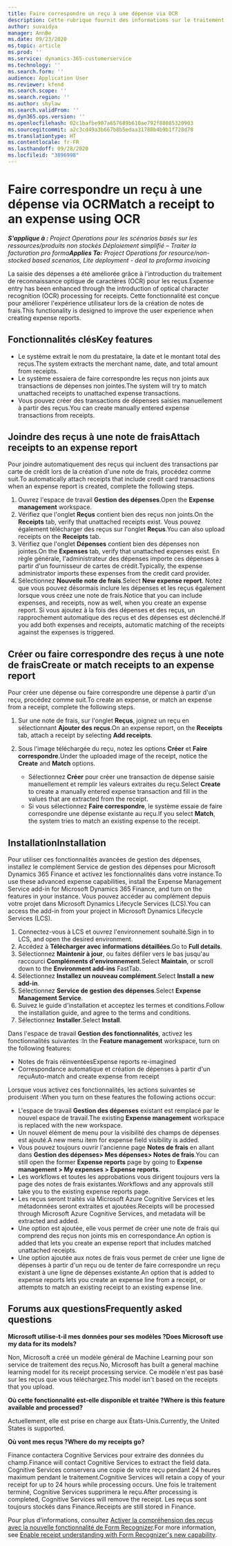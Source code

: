```yaml
---
title: Faire correspondre un reçu à une dépense via OCR
description: Cette rubrique fournit des informations sur le traitement de la reconnaissance optique de caractères (OCR) pour les reçus.
author: suvaidya
manager: AnnBe
ms.date: 09/23/2020
ms.topic: article
ms.prod: ''
ms.service: dynamics-365-customerservice
ms.technology: ''
ms.search.form: ''
audience: Application User
ms.reviewer: kfend
ms.search.scope: ''
ms.search.region: ''
ms.author: shylaw
ms.search.validFrom: ''
ms.dyn365.ops.version: ''
ms.openlocfilehash: 02c1bafbe907a657689b610ae792f88085320903
ms.sourcegitcommit: a2c3cd49a3b667b8b5edaa31788b4b9b1f728d78
ms.translationtype: HT
ms.contentlocale: fr-FR
ms.lasthandoff: 09/28/2020
ms.locfileid: "3896998"
---
```

# <a name="match-a-receipt-to-an-expense-using-ocr"></a><span data-ttu-id="3081e-103">Faire correspondre un reçu à une dépense via OCR</span><span class="sxs-lookup"><span data-stu-id="3081e-103">Match a receipt to an expense using OCR</span></span>

<span data-ttu-id="3081e-104">_**S'applique à :** Project Operations pour les scénarios basés sur les ressources/produits non stockés Déploiement simplifié – Traiter la facturation pro forma_</span><span class="sxs-lookup"><span data-stu-id="3081e-104">_**Applies To:** Project Operations for resource/non-stocked based scenarios, Lite deployment - deal to proforma invoicing_</span></span>

<span data-ttu-id="3081e-105">La saisie des dépenses a été améliorée grâce à l'introduction du traitement de reconnaissance optique de caractères (OCR) pour les reçus.</span><span class="sxs-lookup"><span data-stu-id="3081e-105">Expense entry has been enhanced through the introduction of optical character recognition (OCR) processing for receipts.</span></span> <span data-ttu-id="3081e-106">Cette fonctionnalité est conçue pour améliorer l'expérience utilisateur lors de la création de notes de frais.</span><span class="sxs-lookup"><span data-stu-id="3081e-106">This functionality is designed to improve the user experience when creating expense reports.</span></span>

## <a name="key-features"></a><span data-ttu-id="3081e-107">Fonctionnalités clés</span><span class="sxs-lookup"><span data-stu-id="3081e-107">Key features</span></span>

- <span data-ttu-id="3081e-108">Le système extrait le nom du prestataire, la date et le montant total des reçus.</span><span class="sxs-lookup"><span data-stu-id="3081e-108">The system extracts the merchant name, date, and total amount from receipts.</span></span>
- <span data-ttu-id="3081e-109">Le système essaiera de faire correspondre les reçus non joints aux transactions de dépenses non jointes.</span><span class="sxs-lookup"><span data-stu-id="3081e-109">The system will try to match unattached receipts to unattached expense transactions.</span></span>
- <span data-ttu-id="3081e-110">Vous pouvez créer des transactions de dépenses saisies manuellement à partir des reçus.</span><span class="sxs-lookup"><span data-stu-id="3081e-110">You can create manually entered expense transactions from receipts.</span></span>

## <a name="attach-receipts-to-an-expense-report"></a><span data-ttu-id="3081e-111">Joindre des reçus à une note de frais</span><span class="sxs-lookup"><span data-stu-id="3081e-111">Attach receipts to an expense report</span></span>

<span data-ttu-id="3081e-112">Pour joindre automatiquement des reçus qui incluent des transactions par carte de crédit lors de la création d'une note de frais, procédez comme suit.</span><span class="sxs-lookup"><span data-stu-id="3081e-112">To automatically attach receipts that include credit card transactions when an expense report is created, complete the following steps.</span></span>

  1. <span data-ttu-id="3081e-113">Ouvrez l'espace de travail **Gestion des dépenses**.</span><span class="sxs-lookup"><span data-stu-id="3081e-113">Open the **Expense management** workspace.</span></span>
  2. <span data-ttu-id="3081e-114">Vérifiez que l'onglet **Reçus** contient bien des reçus non joints.</span><span class="sxs-lookup"><span data-stu-id="3081e-114">On the **Receipts** tab, verify that unattached receipts exist.</span></span> <span data-ttu-id="3081e-115">Vous pouvez également télécharger des reçus sur l'onglet **Reçus**.</span><span class="sxs-lookup"><span data-stu-id="3081e-115">You can also upload receipts on the **Receipts** tab.</span></span>
  3. <span data-ttu-id="3081e-116">Vérifiez que l'onglet **Dépenses** contient bien des dépenses non jointes.</span><span class="sxs-lookup"><span data-stu-id="3081e-116">On the **Expenses** tab, verify that unattached expenses exist.</span></span> <span data-ttu-id="3081e-117">En règle générale, l'administrateur des dépenses importe ces dépenses à partir d'un fournisseur de cartes de crédit.</span><span class="sxs-lookup"><span data-stu-id="3081e-117">Typically, the expense administrator imports these expenses from the credit card provider.</span></span>
  4. <span data-ttu-id="3081e-118">Sélectionnez **Nouvelle note de frais**.</span><span class="sxs-lookup"><span data-stu-id="3081e-118">Select **New expense report**.</span></span> <span data-ttu-id="3081e-119">Notez que vous pouvez désormais inclure les dépenses et les reçus également lorsque vous créez une note de frais.</span><span class="sxs-lookup"><span data-stu-id="3081e-119">Notice that you can include expenses, and receipts, now as well, when you create an expense report.</span></span> <span data-ttu-id="3081e-120">Si vous ajoutez à la fois des dépenses et des reçus, un rapprochement automatique des reçus et des dépenses est déclenché.</span><span class="sxs-lookup"><span data-stu-id="3081e-120">If you add both expenses and receipts, automatic matching of the receipts against the expenses is triggered.</span></span>

## <a name="create-or-match-receipts-to-an-expense-report"></a><span data-ttu-id="3081e-121">Créer ou faire correspondre des reçus à une note de frais</span><span class="sxs-lookup"><span data-stu-id="3081e-121">Create or match receipts to an expense report</span></span>
<span data-ttu-id="3081e-122">Pour créer une dépense ou faire correspondre une dépense à partir d'un reçu, procédez comme suit.</span><span class="sxs-lookup"><span data-stu-id="3081e-122">To create an expense, or match an expense from a receipt, complete the following steps.</span></span>

  1. <span data-ttu-id="3081e-123">Sur une note de frais, sur l'onglet **Reçus**, joignez un reçu en sélectionnant **Ajouter des reçus**.</span><span class="sxs-lookup"><span data-stu-id="3081e-123">On an expense report, on the **Receipts** tab, attach a receipt by selecting **Add receipts**.</span></span>
  2. <span data-ttu-id="3081e-124">Sous l'image téléchargée du reçu, notez les options **Créer** et **Faire correspondre**.</span><span class="sxs-lookup"><span data-stu-id="3081e-124">Under the uploaded image of the receipt, notice the **Create** and **Match** options.</span></span>

      - <span data-ttu-id="3081e-125">Sélectionnez **Créer** pour créer une transaction de dépense saisie manuellement et remplir les valeurs extraites du reçu.</span><span class="sxs-lookup"><span data-stu-id="3081e-125">Select **Create** to create a manually entered expense transaction and fill in the values that are extracted from the receipt.</span></span>
      - <span data-ttu-id="3081e-126">Si vous sélectionnez **Faire correspondre**, le système essaie de faire correspondre une dépense existante au reçu.</span><span class="sxs-lookup"><span data-stu-id="3081e-126">If you select **Match**, the system tries to match an existing expense to the receipt.</span></span>

## <a name="installation"></a><span data-ttu-id="3081e-127">Installation</span><span class="sxs-lookup"><span data-stu-id="3081e-127">Installation</span></span>

<span data-ttu-id="3081e-128">Pour utiliser ces fonctionnalités avancées de gestion des dépenses, installez le complément Service de gestion des dépenses pour Microsoft Dynamics 365 Finance et activez les fonctionnalités dans votre instance.</span><span class="sxs-lookup"><span data-stu-id="3081e-128">To use these advanced expense capabilities, install the Expense Management Service add-in for Microsoft Dynamics 365 Finance, and turn on the features in your instance.</span></span> <span data-ttu-id="3081e-129">Vous pouvez accéder au complément depuis votre projet dans Microsoft Dynamics Lifecycle Services (LCS).</span><span class="sxs-lookup"><span data-stu-id="3081e-129">You can access the add-in from your project in Microsoft Dynamics Lifecycle Services (LCS).</span></span>

1. <span data-ttu-id="3081e-130">Connectez-vous à LCS et ouvrez l'environnement souhaité.</span><span class="sxs-lookup"><span data-stu-id="3081e-130">Sign in to LCS, and open the desired environment.</span></span>
2. <span data-ttu-id="3081e-131">Accédez à **Télécharger avec informations détaillées**.</span><span class="sxs-lookup"><span data-stu-id="3081e-131">Go to **Full details**.</span></span>
3. <span data-ttu-id="3081e-132">Sélectionnez **Maintenir à jour**, ou faites défiler vers le bas jusqu'au raccourci **Compléments d'environnement**.</span><span class="sxs-lookup"><span data-stu-id="3081e-132">Select **Maintain**, or scroll down to the **Environment add-ins** FastTab.</span></span>
4. <span data-ttu-id="3081e-133">Sélectionnez **Installez un nouveau complément**.</span><span class="sxs-lookup"><span data-stu-id="3081e-133">Select **Install a new add-in**.</span></span>
5. <span data-ttu-id="3081e-134">Sélectionnez **Service de gestion des dépenses**.</span><span class="sxs-lookup"><span data-stu-id="3081e-134">Select **Expense Management Service**.</span></span>
6. <span data-ttu-id="3081e-135">Suivez le guide d'installation et acceptez les termes et conditions.</span><span class="sxs-lookup"><span data-stu-id="3081e-135">Follow the installation guide, and agree to the terms and conditions.</span></span>
7. <span data-ttu-id="3081e-136">Sélectionnez **Installer**.</span><span class="sxs-lookup"><span data-stu-id="3081e-136">Select **Install**.</span></span>

<span data-ttu-id="3081e-137">Dans l'espace de travail **Gestion des fonctionnalités**, activez les fonctionnalités suivantes :</span><span class="sxs-lookup"><span data-stu-id="3081e-137">In the **Feature management** workspace, turn on the following features:</span></span>

- <span data-ttu-id="3081e-138">Notes de frais réinventées</span><span class="sxs-lookup"><span data-stu-id="3081e-138">Expense reports re-imagined</span></span>
- <span data-ttu-id="3081e-139">Correspondance automatique et création de dépenses à partir d'un reçu</span><span class="sxs-lookup"><span data-stu-id="3081e-139">Auto-match and create expense from receipt</span></span>

<span data-ttu-id="3081e-140">Lorsque vous activez ces fonctionnalités, les actions suivantes se produisent :</span><span class="sxs-lookup"><span data-stu-id="3081e-140">When you turn on these features the following actions occur:</span></span>

- <span data-ttu-id="3081e-141">L'espace de travail **Gestion des dépenses** existant est remplacé par le nouvel espace de travail.</span><span class="sxs-lookup"><span data-stu-id="3081e-141">The existing **Expense management** workspace is replaced with the new workspace.</span></span>
- <span data-ttu-id="3081e-142">Un nouvel élément de menu pour la visibilité des champs de dépenses est ajouté.</span><span class="sxs-lookup"><span data-stu-id="3081e-142">A new menu item for expense field visibility is added.</span></span>
- <span data-ttu-id="3081e-143">Vous pouvez toujours ouvrir l'ancienne page **Notes de frais** en allant dans **Gestion des dépenses> Mes dépenses> Notes de frais**.</span><span class="sxs-lookup"><span data-stu-id="3081e-143">You can still open the former **Expense reports** page by going to **Expense management > My expenses > Expense reports**.</span></span>
- <span data-ttu-id="3081e-144">Les workflows et toutes les approbations vous dirigent toujours vers la page des notes de frais existantes.</span><span class="sxs-lookup"><span data-stu-id="3081e-144">Workflows and any approvals still take you to the existing expense reports page.</span></span>
- <span data-ttu-id="3081e-145">Les reçus seront traités via Microsoft Azure Cognitive Services et les métadonnées seront extraites et ajoutées.</span><span class="sxs-lookup"><span data-stu-id="3081e-145">Receipts will be processed through Microsoft Azure Cognitive Services, and metadata will be extracted and added.</span></span>
- <span data-ttu-id="3081e-146">Une option est ajoutée, elle vous permet de créer une note de frais qui comprend des reçus non joints mis en correspondance.</span><span class="sxs-lookup"><span data-stu-id="3081e-146">An option is added that lets you create an expense report that includes matched unattached receipts.</span></span>
- <span data-ttu-id="3081e-147">Une option ajoutée aux notes de frais vous permet de créer une ligne de dépenses à partir d'un reçu ou de tenter de faire correspondre un reçu existant à une ligne de dépenses existante.</span><span class="sxs-lookup"><span data-stu-id="3081e-147">An option that is added to expense reports lets you create an expense line from a receipt, or attempts to match an existing receipt to an existing expense line.</span></span>

## <a name="frequently-asked-questions"></a><span data-ttu-id="3081e-148">Forums aux questions</span><span class="sxs-lookup"><span data-stu-id="3081e-148">Frequently asked questions</span></span>

<span data-ttu-id="3081e-149">**Microsoft utilise-t-il mes données pour ses modèles ?**</span><span class="sxs-lookup"><span data-stu-id="3081e-149">**Does Microsoft use my data for its models?**</span></span>

<span data-ttu-id="3081e-150">Non, Microsoft a créé un modèle général de Machine Learning pour son service de traitement des reçus.</span><span class="sxs-lookup"><span data-stu-id="3081e-150">No, Microsoft has built a general machine learning model for its receipt processing service.</span></span> <span data-ttu-id="3081e-151">Ce modèle n'est pas basé sur les reçus que vous téléchargez.</span><span class="sxs-lookup"><span data-stu-id="3081e-151">This model isn't based on the receipts that you upload.</span></span>

<span data-ttu-id="3081e-152">**Où cette fonctionnalité est-elle disponible et traitée ?**</span><span class="sxs-lookup"><span data-stu-id="3081e-152">**Where is this feature available and processed?**</span></span>

<span data-ttu-id="3081e-153">Actuellement, elle est prise en charge aux États-Unis.</span><span class="sxs-lookup"><span data-stu-id="3081e-153">Currently, the United States is supported.</span></span>

<span data-ttu-id="3081e-154">**Où vont mes reçus ?**</span><span class="sxs-lookup"><span data-stu-id="3081e-154">**Where do my receipts go?**</span></span>

<span data-ttu-id="3081e-155">Finance contactera Cognitive Services pour extraire des données du champ.</span><span class="sxs-lookup"><span data-stu-id="3081e-155">Finance will contact Cognitive Services to extract the field data.</span></span> <span data-ttu-id="3081e-156">Cognitive Services conservera une copie de votre reçu pendant 24 heures maximum pendant le traitement.</span><span class="sxs-lookup"><span data-stu-id="3081e-156">Cognitive Services will retain a copy of your receipt for up to 24 hours while processing occurs.</span></span> <span data-ttu-id="3081e-157">Une fois le traitement terminé, Cognitive Services supprimera le reçu.</span><span class="sxs-lookup"><span data-stu-id="3081e-157">After processing is completed, Cognitive Services will remove the receipt.</span></span> <span data-ttu-id="3081e-158">Les reçus sont toujours stockés dans Finance.</span><span class="sxs-lookup"><span data-stu-id="3081e-158">Receipts are still stored in Finance.</span></span>

<span data-ttu-id="3081e-159">Pour plus d'informations, consultez [Activer la compréhension des reçus avec la nouvelle fonctionnalité de Form Recognizer](https://azure.microsoft.com/blog/enable-receipt-understanding-with-form-recognizer-s-new-capability/).</span><span class="sxs-lookup"><span data-stu-id="3081e-159">For more information, see [Enable receipt understanding with Form Recognizer's new capability](https://azure.microsoft.com/blog/enable-receipt-understanding-with-form-recognizer-s-new-capability/).</span></span>
